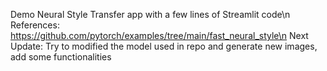 Demo Neural Style Transfer app with a few lines of Streamlit code\n
References: https://github.com/pytorch/examples/tree/main/fast_neural_style\n
Next Update: Try to modified the model used in repo and generate new images, add some functionalities
